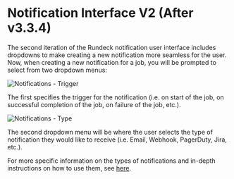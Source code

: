 # Notification Interface V2 (After v3.3.4)

The second iteration of the Rundeck notification user interface includes dropdowns to make creating a new notification more seamless for the user. Now, when creating a new notification for a job, you will be prompted to select from two dropdown menus:

![Notifications - Trigger](~@assets/img/notification-ontrigger.png)

 The first specifies the trigger for the notification (i.e. on start of the job, on successful completion of the job, on failure of the job, etc.). 
 
![Notifications - Type](~@assets/img/notification-type.png)
 
 The second dropdown menu will be where the user selects the type of notification they would like to receive (i.e. Email, Webhook, PagerDuty, Jira, etc.). 
 
 For more specific information on the types of notifications and in-depth instructions on how to use them, see [here](/manual/job-plugins.md#notifications).